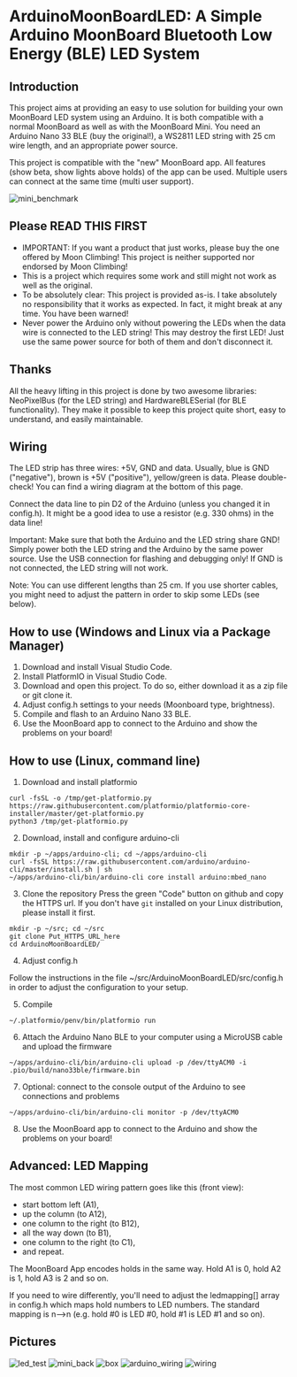 # ArduinoMoonBoardLED: A Simple Arduino MoonBoard Bluetooth Low Energy (BLE) LED System

## Introduction

This project aims at providing an easy to use solution for building your own MoonBoard LED system using an Arduino. It is both compatible with a normal MoonBoard as well as with the MoonBoard Mini. You need an Arduino Nano 33 BLE (buy the original!), a WS2811 LED string with 25 cm wire length, and an appropriate power source. 

This project is compatible with the "new" MoonBoard app. All features (show beta, show lights above holds) of the app can be used. Multiple users can connect at the same time (multi user support).

![mini_benchmark](https://user-images.githubusercontent.com/88741530/129411463-636b222b-e963-4542-a1dd-b33eae562bf2.jpg)

## Please READ THIS FIRST

- IMPORTANT: If you want a product that just works, please buy the one offered by Moon Climbing! This project is neither supported nor endorsed by Moon Climbing!
- This is a project which requires some work and still might not work as well as the original.
- To be absolutely clear: This project is provided as-is. I take absolutely no responsibility that it works as expected. In fact, it might break at any time. You have been warned!
- Never power the Arduino only without powering the LEDs when the data wire is connected to the LED string! This may destroy the first LED! Just use the same power source for both of them and don't disconnect it.

## Thanks

All the heavy lifting in this project is done by two awesome libraries: NeoPixelBus (for the LED string) and HardwareBLESerial (for BLE functionality). They make it possible to keep this project quite short, easy to understand, and easily maintainable.

## Wiring

The LED strip has three wires: +5V, GND and data. Usually, blue is GND ("negative"), brown is +5V ("positive"), yellow/green is data. Please double-check! You can find a wiring diagram at the bottom of this page.

Connect the data line to pin D2 of the Arduino (unless you changed it in config.h). It might be a good idea to use a resistor (e.g. 330 ohms) in the data line!

Important: Make sure that both the Arduino and the LED string share GND! Simply power both the LED string and the Arduino by the same power source. Use the USB connection for flashing and debugging only! If GND is not connected, the LED string will not work.

Note: You can use different lengths than 25 cm. If you use shorter cables, you might need to adjust the pattern in order to skip some LEDs (see below).

## How to use (Windows and Linux via a Package Manager)

1. Download and install Visual Studio Code.
2. Install PlatformIO in Visual Studio Code.
3. Download and open this project. To do so, either download it as a zip file or git clone it.
4. Adjust config.h settings to your needs (Moonboard type, brightness).
5. Compile and flash to an Arduino Nano 33 BLE.
6. Use the MoonBoard app to connect to the Arduino and show the problems on your board!

## How to use (Linux, command line)

1. Download and install platformio
```
curl -fsSL -o /tmp/get-platformio.py https://raw.githubusercontent.com/platformio/platformio-core-installer/master/get-platformio.py
python3 /tmp/get-platformio.py

```
2. Download, install and configure arduino-cli
```
mkdir -p ~/apps/arduino-cli; cd ~/apps/arduino-cli
curl -fsSL https://raw.githubusercontent.com/arduino/arduino-cli/master/install.sh | sh
~/apps/arduino-cli/bin/arduino-cli core install arduino:mbed_nano
```
3. Clone the repository
Press the green "Code" button on github and copy the HTTPS url.
If you don't have `git` installed on your Linux distribution, please install it first.
```
mkdir -p ~/src; cd ~/src
git clone Put_HTTPS_URL_here
cd ArduinoMoonBoardLED/
```
4. Adjust config.h

Follow the instructions in the file ~/src/ArduinoMoonBoardLED/src/config.h in order to adjust the configuration to your setup.

5. Compile
```
~/.platformio/penv/bin/platformio run
```

6. Attach the Arduino Nano BLE to your computer using a MicroUSB cable and upload the firmware
```
~/apps/arduino-cli/bin/arduino-cli upload -p /dev/ttyACM0 -i .pio/build/nano33ble/firmware.bin
```

7. Optional: connect to the console output of the Arduino to see connections and problems
```
~/apps/arduino-cli/bin/arduino-cli monitor -p /dev/ttyACM0
```

8. Use the MoonBoard app to connect to the Arduino and show the problems on your board!

## Advanced: LED Mapping
The most common LED wiring pattern goes like this (front view):
- start bottom left (A1),
- up the column (to A12),
- one column to the right (to B12),
- all the way down (to B1),
- one column to the right (to C1),
- and repeat.

The MoonBoard App encodes holds in the same way. Hold A1 is 0, hold A2 is 1, hold A3 is 2 and so on.

If you need to wire differently, you'll need to adjust the ledmapping[] array in config.h which maps hold numbers to LED numbers. The standard mapping is n-->n (e.g. hold #0 is LED #0, hold #1 is LED #1 and so on).

## Pictures
![led_test](https://user-images.githubusercontent.com/88741530/129411527-84e11098-1192-4a29-a052-b712ad3ca17c.jpg)
![mini_back](https://user-images.githubusercontent.com/88741530/129411542-174241cc-c898-45f9-965f-cb75b34a1869.jpg)
![box](https://user-images.githubusercontent.com/88741530/129411548-5262a5c9-6b06-4bc8-9d68-e9e363823fdb.jpg)
![arduino_wiring](https://user-images.githubusercontent.com/88741530/129411556-ead82345-6687-478b-b9a4-95f1d1ac40c2.jpg)
![wiring](https://github.com/FabianRig/ArduinoMoonBoardLED/assets/88741530/91c049ea-f41a-45a3-8c80-8d3ef9820e9d)

